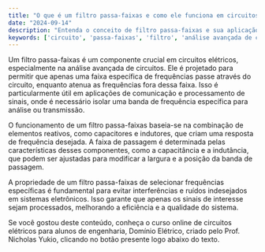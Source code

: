 ```yaml
---
title: "O que é um filtro passa-faixas e como ele funciona em circuitos elétricos?"
date: "2024-09-14"
description: "Entenda o conceito de filtro passa-faixas e sua aplicação em circuitos elétricos."
keywords: ['circuito', 'passa-faixas', 'filtro', 'análise avançada de circuitos']
---
```


Um filtro passa-faixas é um componente crucial em circuitos elétricos, especialmente na análise avançada de circuitos. Ele é projetado para permitir que apenas uma faixa específica de frequências passe através do circuito, enquanto atenua as frequências fora dessa faixa. Isso é particularmente útil em aplicações de comunicação e processamento de sinais, onde é necessário isolar uma banda de frequência específica para análise ou transmissão.

O funcionamento de um filtro passa-faixas baseia-se na combinação de elementos reativos, como capacitores e indutores, que criam uma resposta de frequência desejada. A faixa de passagem é determinada pelas características desses componentes, como a capacitância e a indutância, que podem ser ajustadas para modificar a largura e a posição da banda de passagem.

A propriedade de um filtro passa-faixas de selecionar frequências específicas é fundamental para evitar interferências e ruídos indesejados em sistemas eletrônicos. Isso garante que apenas os sinais de interesse sejam processados, melhorando a eficiência e a qualidade do sistema.

Se você gostou deste conteúdo, conheça o curso online de circuitos elétricos para alunos de engenharia, Domínio Elétrico, criado pelo Prof. Nicholas Yukio, clicando no botão presente logo abaixo do texto.